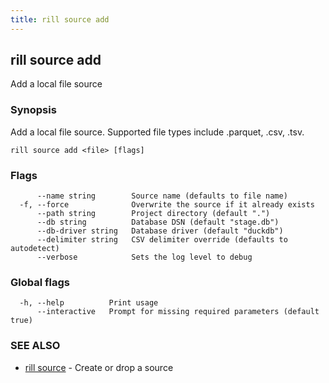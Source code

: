 ```yaml
---
title: rill source add
---
```

## rill source add

Add a local file source

### Synopsis

Add a local file source. Supported file types include .parquet, .csv, .tsv.

```
rill source add <file> [flags]
```

### Flags

```
      --name string        Source name (defaults to file name)
  -f, --force              Overwrite the source if it already exists
      --path string        Project directory (default ".")
      --db string          Database DSN (default "stage.db")
      --db-driver string   Database driver (default "duckdb")
      --delimiter string   CSV delimiter override (defaults to autodetect)
      --verbose            Sets the log level to debug
```

### Global flags

```
  -h, --help          Print usage
      --interactive   Prompt for missing required parameters (default true)
```

### SEE ALSO

* [rill source](source.md)	 - Create or drop a source

